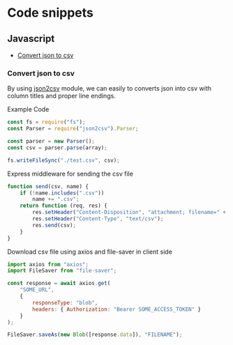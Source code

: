 # Code snippets

## Javascript

- [Convert json to csv](#convert-json-to-csv)

### Convert json to csv
By using [json2csv](https://www.npmjs.com/package/json2csv) module, we can easily to converts json into csv with column titles and proper line endings.

Example Code
```js
const fs = require("fs");
const Parser = require("json2csv").Parser;

const parser = new Parser();
const csv = parser.parse(array);

fs.writeFileSync("./test.csv", csv);
```

Express middleware for sending the csv file
```js
function send(csv, name) {
	if (!name.includes(".csv"))
		name += ".csv";
	return function (req, res) {
		res.setHeader("Content-Disposition", "attachment; filename=" + name);
		res.setHeader("Content-Type", "text/csv");
		res.send(csv);
	}
}
```

Download csv file using axios and file-saver in client side
```js
import axios from "axios";
import FileSaver from "file-saver";

const response = await axios.get(
	"SOME_URL",
	{
		responseType: "blob",
		headers: { Authorization: "Bearer SOME_ACCESS_TOKEN" }
	}
);

FileSaver.saveAs(new Blob([response.data]), "FILENAME");
```
